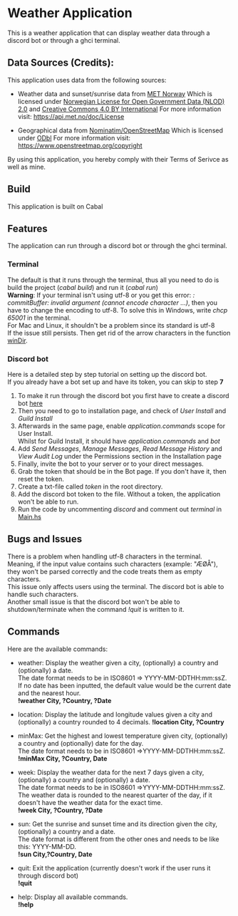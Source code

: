 # Weather Application
This is a weather application that can display weather data through a discord bot or through a ghci terminal.

## Data Sources (Credits):
  This application uses data from the following sources:
  - Weather data and sunset/sunrise data from [MET Norway](https://www.met.no/)
    Which is licensed under [Norwegian License for Open Government Data (NLOD) 2.0](https://data.norge.no/nlod/en/2.0) and [Creative Commons 4.0 BY International](https://creativecommons.org/licenses/by/4.0/)
    For more information visit: https://api.met.no/doc/License

  - Geographical data from [Nominatim/OpenStreetMap](https://nominatim.org/)
    Which is licensed under [ODbl](https://opendatacommons.org/licenses/odbl/)
    For more information visit: https://www.openstreetmap.org/copyright

  By using this application, you hereby comply with their Terms of Serivce as well as mine.

## Build
This application is built on Cabal

## Features
The application can run through a discord bot or through the ghci terminal.
### Terminal
The default is that it runs through the terminal, thus all you need to do is build the project (*cabal build*) and run it (*cabal run*)  
**Warning**: If your terminal isn't using utf-8 or you get this error: *<stdout>: commitBuffer: invalid argument (cannot encode character ...)*, then you have to change the encoding to utf-8. To solve this in Windows,  write *chcp 65001* in the terminal.  
For Mac and Linux, it shouldn't be a problem since its standard is utf-8  
If the issue still persists. Then get rid of the arrow characters in the function [winDir](app\Types.hs).
### Discord bot
Here is a detailed step by step tutorial on setting up the discord bot.  
If you already have a bot set up and have its token, you can skip to step **7**
1. To make it run through the discord bot you first have to create a discord bot [here](https://discord.com/developers/applications)
2. Then you need to go to installation page, and check of *User Install* and *Guild Install*
3. Afterwards in the same page, enable *application.commands* scope for User Install.  
   Whilst for Guild Install, it should have *application.commands* and *bot*
4. Add *Send Messages*, *Manage Messages*, *Read Message History* and *View Audit Log* under the Permissions section in the Installation page
5. Finally, invite the bot to your server or to your direct messages.
6. Grab the token that should be in the Bot page. If you don't have it, then reset the token.
7. Create a txt-file called *token* in the root directory. 
8. Add the discord bot token to the file. Without a token, the application won't be able to run.
9. Run the code by uncommenting *discord* and comment out *terminal* in [Main.hs](app/Main.hs)

## Bugs and Issues  
There is a problem when handling utf-8 characters in the terminal.  
Meaning, if the input value contains such characters (example: "ÆØÅ"), they won't be parsed correctly and the code treats them as empty characters.  
This issue only affects users using the terminal. The discord bot is able to handle such characters.  
Another small issue is that the discord bot won't be able to shutdown/terminate when the command *!quit* is written to it.  

## Commands
Here are the available commands:
- weather: Display the weather given a city, (optionally) a country and (optionally) a date.  
  The date format needs to be in ISO8601 => YYYY-MM-DDTHH:mm:ssZ.  
  If no date has been inputted, the default value would be the current date and the nearest hour.  
**!weather City, ?Country, ?Date**

- location: Display the latitude and longitude values given a city and (optionally) a country rounded to 4 decimals.
**!location City, ?Country**

- minMax: Get the highest and lowest temperature given city, (optionally) a country and (optionally) date for the day.  
  The date format needs to be in ISO8601 =>YYYY-MM-DDTHH:mm:ssZ.      
**!minMax City, ?Country, Date**

- week: Display the weather data for the next 7 days given a city, (optionally) a country and (optionally) a date.  
  The date format needs to be in ISO8601 =>YYYY-MM-DDTHH:mm:ssZ.  
  The weather data is rounded to the nearest quarter of the day, if it doesn't have the weather data for the exact time.  
**!week City, ?Country, ?Date**

- sun: Get the sunrise and sunset time and its direction given the city, (optionally) a country and a date.  
  The date format is different from the other ones and needs to be like this: YYYY-MM-DD.  
**!sun City,?Country, Date**

- quit: Exit the application (currently doesn't work if the user runs it through discord bot)  
**!quit**
- help: Display all available commands.  
  **!help**

